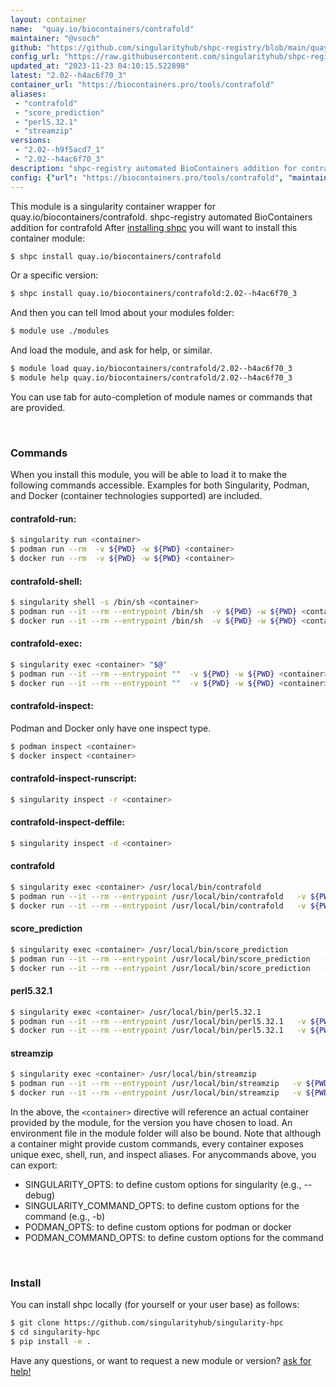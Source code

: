 ```yaml
---
layout: container
name:  "quay.io/biocontainers/contrafold"
maintainer: "@vsoch"
github: "https://github.com/singularityhub/shpc-registry/blob/main/quay.io/biocontainers/contrafold/container.yaml"
config_url: "https://raw.githubusercontent.com/singularityhub/shpc-registry/main/quay.io/biocontainers/contrafold/container.yaml"
updated_at: "2023-11-23 04:10:15.522898"
latest: "2.02--h4ac6f70_3"
container_url: "https://biocontainers.pro/tools/contrafold"
aliases:
 - "contrafold"
 - "score_prediction"
 - "perl5.32.1"
 - "streamzip"
versions:
 - "2.02--h9f5acd7_1"
 - "2.02--h4ac6f70_3"
description: "shpc-registry automated BioContainers addition for contrafold"
config: {"url": "https://biocontainers.pro/tools/contrafold", "maintainer": "@vsoch", "description": "shpc-registry automated BioContainers addition for contrafold", "latest": {"2.02--h4ac6f70_3": "sha256:ac7783d6f69169a24310b6b679d4a00d95148c1f3f8ec7589425c4a4c00b21e4"}, "tags": {"2.02--h9f5acd7_1": "sha256:5bcefef7adfe3c3517f092bfa9ca4fcab9e3fc099dba56e35bac24d1975c2eea", "2.02--h4ac6f70_3": "sha256:ac7783d6f69169a24310b6b679d4a00d95148c1f3f8ec7589425c4a4c00b21e4"}, "docker": "quay.io/biocontainers/contrafold", "aliases": {"contrafold": "/usr/local/bin/contrafold", "score_prediction": "/usr/local/bin/score_prediction", "perl5.32.1": "/usr/local/bin/perl5.32.1", "streamzip": "/usr/local/bin/streamzip"}}
---
```


This module is a singularity container wrapper for quay.io/biocontainers/contrafold.
shpc-registry automated BioContainers addition for contrafold
After [installing shpc](#install) you will want to install this container module:


```bash
$ shpc install quay.io/biocontainers/contrafold
```

Or a specific version:

```bash
$ shpc install quay.io/biocontainers/contrafold:2.02--h4ac6f70_3
```

And then you can tell lmod about your modules folder:

```bash
$ module use ./modules
```

And load the module, and ask for help, or similar.

```bash
$ module load quay.io/biocontainers/contrafold/2.02--h4ac6f70_3
$ module help quay.io/biocontainers/contrafold/2.02--h4ac6f70_3
```

You can use tab for auto-completion of module names or commands that are provided.

<br>

### Commands

When you install this module, you will be able to load it to make the following commands accessible.
Examples for both Singularity, Podman, and Docker (container technologies supported) are included.

#### contrafold-run:

```bash
$ singularity run <container>
$ podman run --rm  -v ${PWD} -w ${PWD} <container>
$ docker run --rm  -v ${PWD} -w ${PWD} <container>
```

#### contrafold-shell:

```bash
$ singularity shell -s /bin/sh <container>
$ podman run --it --rm --entrypoint /bin/sh  -v ${PWD} -w ${PWD} <container>
$ docker run --it --rm --entrypoint /bin/sh  -v ${PWD} -w ${PWD} <container>
```

#### contrafold-exec:

```bash
$ singularity exec <container> "$@"
$ podman run --it --rm --entrypoint ""  -v ${PWD} -w ${PWD} <container> "$@"
$ docker run --it --rm --entrypoint ""  -v ${PWD} -w ${PWD} <container> "$@"
```

#### contrafold-inspect:

Podman and Docker only have one inspect type.

```bash
$ podman inspect <container>
$ docker inspect <container>
```

#### contrafold-inspect-runscript:

```bash
$ singularity inspect -r <container>
```

#### contrafold-inspect-deffile:

```bash
$ singularity inspect -d <container>
```


#### contrafold

```bash
$ singularity exec <container> /usr/local/bin/contrafold
$ podman run --it --rm --entrypoint /usr/local/bin/contrafold   -v ${PWD} -w ${PWD} <container> -c " $@"
$ docker run --it --rm --entrypoint /usr/local/bin/contrafold   -v ${PWD} -w ${PWD} <container> -c " $@"
```


#### score_prediction

```bash
$ singularity exec <container> /usr/local/bin/score_prediction
$ podman run --it --rm --entrypoint /usr/local/bin/score_prediction   -v ${PWD} -w ${PWD} <container> -c " $@"
$ docker run --it --rm --entrypoint /usr/local/bin/score_prediction   -v ${PWD} -w ${PWD} <container> -c " $@"
```


#### perl5.32.1

```bash
$ singularity exec <container> /usr/local/bin/perl5.32.1
$ podman run --it --rm --entrypoint /usr/local/bin/perl5.32.1   -v ${PWD} -w ${PWD} <container> -c " $@"
$ docker run --it --rm --entrypoint /usr/local/bin/perl5.32.1   -v ${PWD} -w ${PWD} <container> -c " $@"
```


#### streamzip

```bash
$ singularity exec <container> /usr/local/bin/streamzip
$ podman run --it --rm --entrypoint /usr/local/bin/streamzip   -v ${PWD} -w ${PWD} <container> -c " $@"
$ docker run --it --rm --entrypoint /usr/local/bin/streamzip   -v ${PWD} -w ${PWD} <container> -c " $@"
```



In the above, the `<container>` directive will reference an actual container provided
by the module, for the version you have chosen to load. An environment file in the
module folder will also be bound. Note that although a container
might provide custom commands, every container exposes unique exec, shell, run, and
inspect aliases. For anycommands above, you can export:

 - SINGULARITY_OPTS: to define custom options for singularity (e.g., --debug)
 - SINGULARITY_COMMAND_OPTS: to define custom options for the command (e.g., -b)
 - PODMAN_OPTS: to define custom options for podman or docker
 - PODMAN_COMMAND_OPTS: to define custom options for the command

<br>

### Install

You can install shpc locally (for yourself or your user base) as follows:

```bash
$ git clone https://github.com/singularityhub/singularity-hpc
$ cd singularity-hpc
$ pip install -e .
```

Have any questions, or want to request a new module or version? [ask for help!](https://github.com/singularityhub/singularity-hpc/issues)